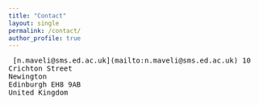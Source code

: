```yaml
---
title: "Contact"
layout: single
permalink: /contact/
author_profile: true
---
```


<span style="font-family:monospace">
<i class="fas fa-envelope" aria-hidden="true"></i>&ensp;[n.maveli@sms.ed.ac.uk](mailto:n.maveli@sms.ed.ac.uk)
10 Crichton Street<br>
Newington<br>
Edinburgh EH8 9AB<br>
United Kingdom<br>
</span>